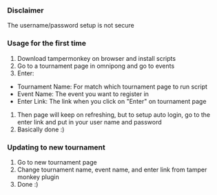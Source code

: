 ### Disclaimer
The username/password setup is not secure

### Usage for the first time
1. Download tampermonkey on browser and install scripts
1. Go to a tournament page in omnipong and go to events
1. Enter:
  * Tournament Name: For match which tournament page to run script
  * Event Name: The event you want to register in
  * Enter Link: The link when you click on "Enter" on tournament page
1. Then page will keep on refreshing, but to setup auto login, go to the enter link and put in your user name and password
1. Basically done :)


### Updating to new tournament
1. Go to new tournament page
1. Change tournament name, event name, and enter link from tamper monkey plugin
1. Done :)